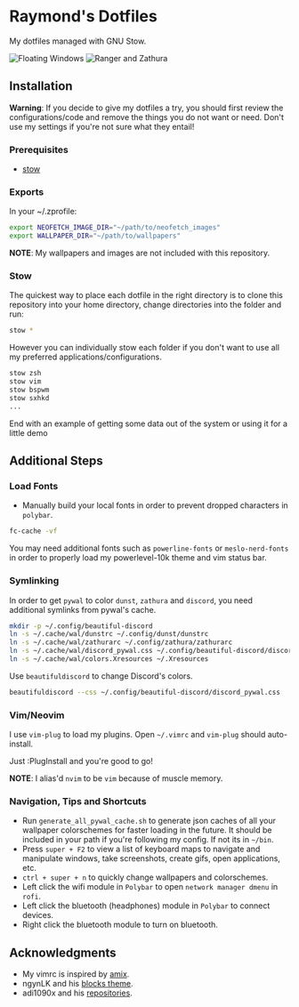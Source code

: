 # Raymond's Dotfiles

My dotfiles managed with GNU Stow.

![Floating Windows](floating_windows.png)
![Ranger and Zathura](ranger_zathura.png)

## Installation

**Warning**: If you decide to give my dotfiles a try, you should first review the configurations/code and remove the things you do not want or need. Don't use my settings if you're not sure what they entail!

### Prerequisites

* <a href="https://www.gnu.org/software/stow/">stow</a>

### Exports

In your ~/.zprofile:

``` zsh
export NEOFETCH_IMAGE_DIR="~/path/to/neofetch_images"
export WALLPAPER_DIR="~/path/to/wallpapers"
```

**NOTE**: My wallpapers and images are not included with this repository.

### Stow

The quickest way to place each dotfile in the right directory is to clone this repository into your home directory, change directories into the folder and run:

``` zsh
stow *
```

However you can individually stow each folder if you don't want to use all my preferred applications/configurations.

``` zsh
stow zsh
stow vim
stow bspwm
stow sxhkd
...
```

End with an example of getting some data out of the system or using it for a little demo

## Additional Steps

### Load Fonts

* Manually build your local fonts in order to prevent dropped characters in `polybar`.

``` zsh
fc-cache -vf
```

You may need additional fonts such as `powerline-fonts` or `meslo-nerd-fonts` in order to properly load my powerlevel-10k theme and vim status bar.

### Symlinking

In order to get `pywal` to color `dunst`, `zathura` and `discord`, you need additional symlinks from pywal's cache.

``` zsh
mkdir -p ~/.config/beautiful-discord
ln -s ~/.cache/wal/dunstrc ~/.config/dunst/dunstrc
ln -s ~/.cache/wal/zathurarc ~/.config/zathura/zathurarc
ln -s ~/.cache/wal/discord_pywal.css ~/.config/beautiful-discord/discord_pywal.css
ln -s ~/.cache/wal/colors.Xresources ~/.Xresources
```

Use `beautifuldiscord` to change Discord's colors.

``` zsh
beautifuldiscord --css ~/.config/beautiful-discord/discord_pywal.css
```

### Vim/Neovim

I use `vim-plug` to load my plugins. Open `~/.vimrc` and `vim-plug` should auto-install.

Just :PlugInstall and you're good to go!

**NOTE**: I alias'd `nvim` to be `vim` because of muscle memory.

### Navigation, Tips and Shortcuts

* Run `generate_all_pywal_cache.sh` to generate json caches of all your wallpaper colorschemes for faster loading in the future. It should be included in your path if you're following my config. If not its in `~/bin`.
* Press `super + F2` to view a list of keyboard maps to navigate and manipulate windows, take screenshots, create gifs, open applications, etc.
* `ctrl + super + n` to quickly change wallpapers and colorschemes.
* Left click the wifi module in `Polybar` to open `network manager dmenu` in `rofi`.
* Left click the bluetooth (headphones) module in `Polybar` to connect devices.
* Right click the bluetooth module to turn on bluetooth.

## Acknowledgments

* My vimrc is inspired by <a href="https://github.com/amix/vimrc">amix</a>.
* ngynLK and his <a href="https://github.com/ngynLk/polybar-themes">blocks theme</a>.
* adi1090x and his <a href="https://github.com/adi1090x">repositories</a>.
